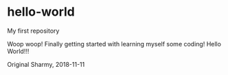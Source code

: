 # hello-world
My first repository

Woop woop! Finally getting started with learning myself some coding! Hello World!!!

Original Sharmy, 2018-11-11
